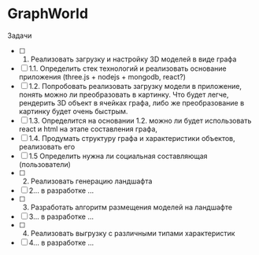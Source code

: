 # GraphWorld

Задачи
- [ ] 1. Реализовать загрузку и настройку 3D моделей в виде графа
- [ ] 1.1. Определить стек технологий и реализовать основание приложения (three.js + nodejs + mongodb, react?)
- [ ] 1.2. Попробовать реализовать загрузку модели в приложение, понять можно ли преобразовать в картинку. Что будет легче, рендерить 3D объект в ячейках графа, либо же преобразование в картинку будет очень быстрым.
- [ ] 1.3. Определится на основании 1.2. можно ли будет использовать react и html на этапе составления графа, 
- [ ] 1.4. Продумать структуру графа и характеристики объектов, реализовать его
- [ ] 1.5 Определить нужна ли социальная составляющая (пользователи)
- [ ] 2. Реализовать генерацию ландшафта
- [ ] 2... в разработке ...
- [ ] 3. Разработать алгоритм размещения моделей на ландшафте
- [ ] 3... в разработке ...
- [ ] 4. Реализовать выгрузку с различными типами характеристик
- [ ] 4... в разработке ...
